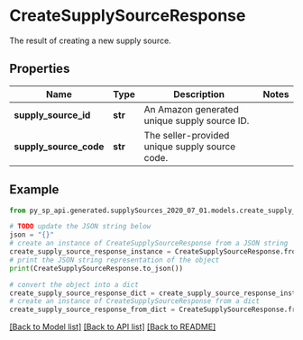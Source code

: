 # CreateSupplySourceResponse

The result of creating a new supply source.

## Properties

Name | Type | Description | Notes
------------ | ------------- | ------------- | -------------
**supply_source_id** | **str** | An Amazon generated unique supply source ID. | 
**supply_source_code** | **str** | The seller-provided unique supply source code. | 

## Example

```python
from py_sp_api.generated.supplySources_2020_07_01.models.create_supply_source_response import CreateSupplySourceResponse

# TODO update the JSON string below
json = "{}"
# create an instance of CreateSupplySourceResponse from a JSON string
create_supply_source_response_instance = CreateSupplySourceResponse.from_json(json)
# print the JSON string representation of the object
print(CreateSupplySourceResponse.to_json())

# convert the object into a dict
create_supply_source_response_dict = create_supply_source_response_instance.to_dict()
# create an instance of CreateSupplySourceResponse from a dict
create_supply_source_response_from_dict = CreateSupplySourceResponse.from_dict(create_supply_source_response_dict)
```
[[Back to Model list]](../README.md#documentation-for-models) [[Back to API list]](../README.md#documentation-for-api-endpoints) [[Back to README]](../README.md)


